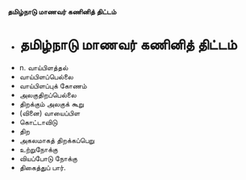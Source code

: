 **தமிழ்நாடு மாணவர் கணினித் திட்டம்**
- # தமிழ்நாடு மாணவர் கணினித் திட்டம்
- n. வாய்பிளத்தல்
- வாய்பிளப்பெல்லை
- வாய்பிளப்புக் கோணம்
- அலகுதிறப்பெல்லை
- திறக்கும் அலகுக் கூறு
- (வினை) வாயைப்பிள
- கொட்டாவிடு
- திற
- அகலமாகத் திறக்கப்பெறு
- உற்றுநோக்கு
- வியப்போடு நோக்கு
- திகைத்துப் பார்.

